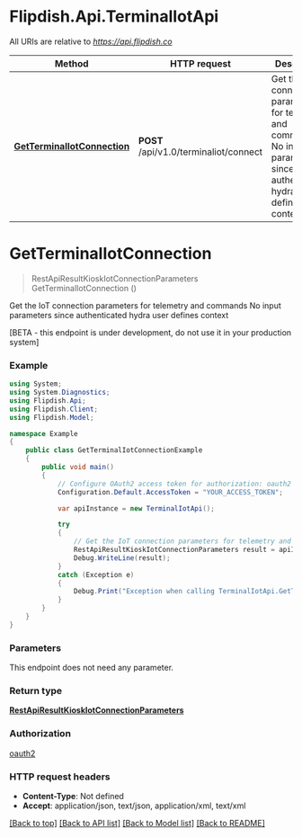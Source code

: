 # Flipdish.Api.TerminalIotApi

All URIs are relative to *https://api.flipdish.co*

Method | HTTP request | Description
------------- | ------------- | -------------
[**GetTerminalIotConnection**](TerminalIotApi.md#getterminaliotconnection) | **POST** /api/v1.0/terminaliot/connect | Get the IoT connection parameters for telemetry and commands  No input parameters since authenticated hydra user defines context


<a name="getterminaliotconnection"></a>
# **GetTerminalIotConnection**
> RestApiResultKioskIotConnectionParameters GetTerminalIotConnection ()

Get the IoT connection parameters for telemetry and commands  No input parameters since authenticated hydra user defines context

[BETA - this endpoint is under development, do not use it in your production system]

### Example
```csharp
using System;
using System.Diagnostics;
using Flipdish.Api;
using Flipdish.Client;
using Flipdish.Model;

namespace Example
{
    public class GetTerminalIotConnectionExample
    {
        public void main()
        {
            // Configure OAuth2 access token for authorization: oauth2
            Configuration.Default.AccessToken = "YOUR_ACCESS_TOKEN";

            var apiInstance = new TerminalIotApi();

            try
            {
                // Get the IoT connection parameters for telemetry and commands  No input parameters since authenticated hydra user defines context
                RestApiResultKioskIotConnectionParameters result = apiInstance.GetTerminalIotConnection();
                Debug.WriteLine(result);
            }
            catch (Exception e)
            {
                Debug.Print("Exception when calling TerminalIotApi.GetTerminalIotConnection: " + e.Message );
            }
        }
    }
}
```

### Parameters
This endpoint does not need any parameter.

### Return type

[**RestApiResultKioskIotConnectionParameters**](RestApiResultKioskIotConnectionParameters.md)

### Authorization

[oauth2](../README.md#oauth2)

### HTTP request headers

 - **Content-Type**: Not defined
 - **Accept**: application/json, text/json, application/xml, text/xml

[[Back to top]](#) [[Back to API list]](../README.md#documentation-for-api-endpoints) [[Back to Model list]](../README.md#documentation-for-models) [[Back to README]](../README.md)

